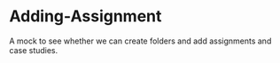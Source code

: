 # Adding-Assignment
A mock to see whether we can create folders and add assignments and case studies.
